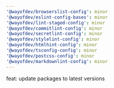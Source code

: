 ```yaml
---
'@wayofdev/browserslist-config': minor
'@wayofdev/eslint-config-bases': minor
'@wayofdev/lint-staged-config': minor
'@wayofdev/commitlint-config': minor
'@wayofdev/secretlint-config': minor
'@wayofdev/stylelint-config': minor
'@wayofdev/htmlhint-config': minor
'@wayofdev/tsconfig-config': minor
'@wayofdev/postcss-config': minor
'@wayofdev/markdownlint-config': minor
---
```


feat: update packages to latest versions
